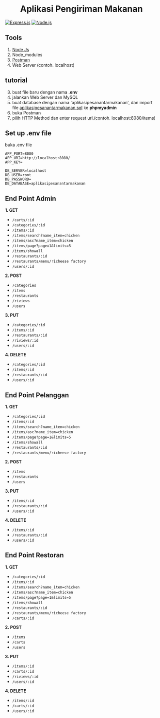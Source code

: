 <h1 align="center"> Aplikasi Pengiriman Makanan</h1>


[![Express.js](https://img.shields.io/badge/Express.js-4.x-orange.svg?style=rounded-square)](https://expressjs.com/en/starter/installing.html)
[![Node.js](https://img.shields.io/badge/Node.js-v.10.16-green.svg?style=rounded-square)](https://nodejs.org/)

## Tools
1. <a href="https://nodejs.org/en/download/">Node Js</a>
2. Node_modules
3. <a href="https://www.getpostman.com/">Postman</a>
4. Web Server (contoh. localhost)

## tutorial
3. buat file baru dengan nama **.env**
4. jalankan Web Server dan MySQL 
5. buat database dengan nama 'aplikasipesanantarmakanan', dan import file [aplikasipesanantarmakanan.sql](aplikasipesanantarmakanan.sql) ke **phpmyadmin**
6. buka Postman
7. pilih HTTP Method dan enter request url.(contoh. localhost:8080/items)


## Set up .env file
buka .env file 
```
APP_PORT=8080
APP_URI=http://localhost:8080/
APP_KEY=
                                                     
DB_SERVER=localhost
DB_USER=root
DB_PASSWORD=
DB_DATABASE=aplikasipesanantarmakanan
```                            

## End Point Admin
**1. GET**
* `/carts/:id` 
* `/categories/:id`
* `/items/:id` 
* `/items/search?name_item=chicken` 
* `/items/asc?name_item=chicken`
* `/items/page?page=1&limits=5`
* `/items/showall`
* `/restaurants/:id` 
* `/restaurants/menu/richeese factory`
* `/users/:id` 

**2. POST**
* `/categories`
* `/items`
* `/restaurants`
* `/riviews`
* `/users`

**3. PUT**
* `/categories/:id`
* `/items/:id`
* `/restaurants/:id`
* `/riviews/:id`
* `/users/:id`

**4. DELETE**
* `/categories/:id`
* `/items/:id`
* `/restaurants/:id`
* `/users/:id`



## End Point Pelanggan
**1. GET**
* `/categories/:id`
* `/items/:id` 
* `/items/search?name_item=chicken` 
* `/items/asc?name_item=chicken`
* `/items/page?page=1&limits=5`
* `/items/showall`
* `/restaurants/:id` 
* `/restaurants/menu/richeese factory`

**2. POST**
* `/items`
* `/restaurants`
* `/users`

**3. PUT**
* `/items/:id`
* `/restaurants/:id`
* `/users/:id`

**4. DELETE**
* `/items/:id`
* `/restaurants/:id`
* `/users/:id`

## End Point Restoran
**1. GET**
* `/categories/:id`
* `/items/:id` 
* `/items/search?name_item=chicken` 
* `/items/asc?name_item=chicken`
* `/items/page?page=1&limits=5`
* `/items/showall`
* `/restaurants/:id` 
* `/restaurants/menu/richeese factory`
* `/carts/:id`

**2. POST**
* `/items`
* `/carts`
* `/users`

**3. PUT**
* `/items/:id`
* `/carts/:id`
* `/riviews/:id`
* `/users/:id`

**4. DELETE**
* `/items/:id`
* `/carts/:id`
* `/users/:id`
